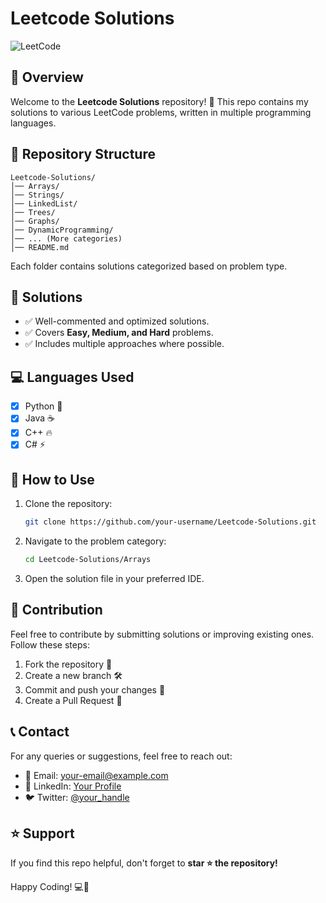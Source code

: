 # Leetcode Solutions

![LeetCode](https://img.shields.io/badge/LeetCode-Solutions-orange?style=for-the-badge&logo=leetcode)

## 📌 Overview
Welcome to the **Leetcode Solutions** repository! 🚀 This repo contains my solutions to various LeetCode problems, written in multiple programming languages.

## 📂 Repository Structure
```
Leetcode-Solutions/
│── Arrays/
│── Strings/
│── LinkedList/
│── Trees/
│── Graphs/
│── DynamicProgramming/
│── ... (More categories)
│── README.md
```
Each folder contains solutions categorized based on problem type.

## 🚀 Solutions
- ✅ Well-commented and optimized solutions.
- ✅ Covers **Easy, Medium, and Hard** problems.
- ✅ Includes multiple approaches where possible.

## 💻 Languages Used
- [x] Python 🐍
- [x] Java ☕
- [x] C++ 🔥
- [x] C# ⚡

## 📖 How to Use
1. Clone the repository:
   ```sh
   git clone https://github.com/your-username/Leetcode-Solutions.git
   ```
2. Navigate to the problem category:
   ```sh
   cd Leetcode-Solutions/Arrays
   ```
3. Open the solution file in your preferred IDE.

## 🌟 Contribution
Feel free to contribute by submitting solutions or improving existing ones. Follow these steps:
1. Fork the repository 🍴
2. Create a new branch 🛠️
3. Commit and push your changes 🚀
4. Create a Pull Request 📩

## 📞 Contact
For any queries or suggestions, feel free to reach out:
- 📧 Email: your-email@example.com
- 🔗 LinkedIn: [Your Profile](https://linkedin.com/in/your-profile)
- 🐦 Twitter: [@your_handle](https://twitter.com/your_handle)

## ⭐ Support
If you find this repo helpful, don't forget to **star ⭐ the repository!**

Happy Coding! 💻🚀
